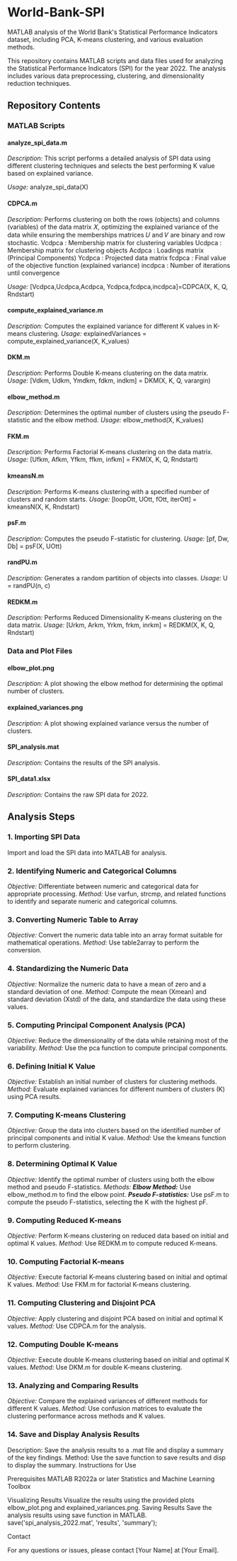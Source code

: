 # World-Bank-SPI
MATLAB analysis of the World Bank's Statistical Performance Indicators dataset, including PCA, K-means clustering, and various evaluation methods.

This repository contains MATLAB scripts and data files used for analyzing the Statistical Performance Indicators (SPI) for the year 2022. The analysis includes various data preprocessing, clustering, and dimensionality reduction techniques.

## Repository Contents

### MATLAB Scripts

#### analyze_spi_data.m

_Description:_ This script performs a detailed analysis of SPI data using different clustering techniques and selects the best performing K value based on explained variance.

_Usage:_ analyze_spi_data(X)

#### CDPCA.m

_Description:_ Performs clustering on both the rows (objects) and columns (variables) of the data matrix 𝑋, optimizing the explained variance of the data while ensuring the memberships matrices 𝑈 and 𝑉 are binary and row stochastic.
Vcdpca : Membership matrix for clustering variables
Ucdpca : Membership matrix for clustering objects
Acdpca : Loadings matrix (Principal Components)
Ycdpca : Projected data matrix
fcdpca : Final value of the objective function (explained variance)
incdpca : Number of iterations until convergence

_Usage:_ [Vcdpca,Ucdpca,Acdpca, Ycdpca,fcdpca,incdpca]=CDPCA(X, K, Q, Rndstart)

#### compute_explained_variance.m
_Description:_ Computes the explained variance for different K values in K-means clustering.
_Usage:_ explainedVariances = compute_explained_variance(X, K_values)

#### DKM.m
_Description:_ Performs Double K-means clustering on the data matrix.
_Usage:_ [Vdkm, Udkm, Ymdkm, fdkm, indkm] = DKM(X, K, Q, varargin)

#### elbow_method.m
_Description:_ Determines the optimal number of clusters using the pseudo F-statistic and the elbow method.
_Usage:_ elbow_method(X, K_values)

#### FKM.m
_Description:_ Performs Factorial K-means clustering on the data matrix.
_Usage:_ [Ufkm, Afkm, Yfkm, ffkm, infkm] = FKM(X, K, Q, Rndstart)

#### kmeansN.m
_Description:_ Performs K-means clustering with a specified number of clusters and random starts.
_Usage:_ [loopOtt, UOtt, fOtt, iterOtt] = kmeansN(X, K, Rndstart)

#### psF.m
_Description:_ Computes the pseudo F-statistic for clustering.
_Usage:_ [pf, Dw, Db] = psF(X, UOtt)

#### randPU.m
_Description:_ Generates a random partition of objects into classes.
_Usage:_ U = randPU(n, c)

#### REDKM.m
_Description:_ Performs Reduced Dimensionality K-means clustering on the data matrix.
_Usage:_ [Urkm, Arkm, Yrkm, frkm, inrkm] = REDKM(X, K, Q, Rndstart)


### Data and Plot Files

#### elbow_plot.png
_Description:_ A plot showing the elbow method for determining the optimal number of clusters.

#### explained_variances.png
_Description:_ A plot showing explained variance versus the number of clusters.

#### SPI_analysis.mat
_Description:_ Contains the results of the SPI analysis.

#### SPI_data1.xlsx
_Description:_ Contains the raw SPI data for 2022.


## Analysis Steps

### 1. Importing SPI Data
Import and load the SPI data into MATLAB for analysis.
### 2. Identifying Numeric and Categorical Columns
_Objective:_ Differentiate between numeric and categorical data for appropriate processing.
_Method:_ Use varfun, strcmp, and related functions to identify and separate numeric and categorical columns.
### 3. Converting Numeric Table to Array
_Objective:_ Convert the numeric data table into an array format suitable for mathematical operations.
_Method:_ Use table2array to perform the conversion.
### 4. Standardizing the Numeric Data
_Objective:_ Normalize the numeric data to have a mean of zero and a standard deviation of one.
_Method:_ Compute the mean (Xmean) and standard deviation (Xstd) of the data, and standardize the data using these values.
### 5. Computing Principal Component Analysis (PCA)
_Objective:_ Reduce the dimensionality of the data while retaining most of the variability.
_Method:_ Use the pca function to compute principal components.
### 6. Defining Initial K Value
_Objective:_ Establish an initial number of clusters for clustering methods.
_Method:_ Evaluate explained variances for different numbers of clusters (K) using PCA results.
### 7. Computing K-means Clustering
_Objective:_ Group the data into clusters based on the identified number of principal components and initial K value.
_Method:_ Use the kmeans function to perform clustering.
### 8. Determining Optimal K Value
_Objective:_ Identify the optimal number of clusters using both the elbow method and pseudo F-statistics.
_Methods:_
___Elbow Method:___ Use elbow_method.m to find the elbow point.
___Pseudo F-statistics:___ Use psF.m to compute the pseudo F-statistics, selecting the K with the highest pF.
### 9. Computing Reduced K-means
_Objective:_ Perform K-means clustering on reduced data based on initial and optimal K values.
_Method:_ Use REDKM.m to compute reduced K-means.
### 10. Computing Factorial K-means
_Objective:_ Execute factorial K-means clustering based on initial and optimal K values.
_Method:_ Use FKM.m for factorial K-means clustering.
### 11. Computing Clustering and Disjoint PCA
_Objective:_ Apply clustering and disjoint PCA based on initial and optimal K values.
_Method:_ Use CDPCA.m for the analysis.
### 12. Computing Double K-means
_Objective:_ Execute double K-means clustering based on initial and optimal K values.
_Method:_ Use DKM.m for double K-means clustering.
### 13. Analyzing and Comparing Results
_Objective:_ Compare the explained variances of different methods for different K values.
_Method:_ Use confusion matrices to evaluate the clustering performance across methods and K values.
### 14. Save and Display Analysis Results
Description: Save the analysis results to a .mat file and display a summary of the key findings.
Method: Use the save function to save results and disp to display the summary.
Instructions for Use

Prerequisites
MATLAB R2022a or later
Statistics and Machine Learning Toolbox



Visualizing Results
Visualize the results using the provided plots elbow_plot.png and explained_variances.png.
Saving Results
Save the analysis results using save function in MATLAB.
save('spi_analysis_2022.mat', 'results', 'summary');


Contact

For any questions or issues, please contact [Your Name] at [Your Email].
